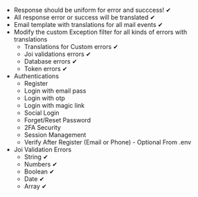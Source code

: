 - Response should be uniform for error and succcess! &#x2714;
- All response error or success will be translated &#x2714;
- Email template with translations for all mail events &#x2714;
- Modify the custom Exception filter for all kinds of errors with translations
  - Translations for Custom errors &#x2714;
  - Joi validations errors &#x2714;
  - Database errors &#x2714;
  - Token errors &#x2714;
- Authentications
  - Register
  - Login with email pass
  - Login with otp
  - Login with magic link
  - Social Login
  - Forget/Reset Password
  - 2FA Security
  - Session Management
  - Verify After Register (Email or Phone) - Optional From .env
- Joi Validation Errors
  - String &#x2714;
  - Numbers &#x2714;
  - Boolean &#x2714;
  - Date &#x2714;
  - Array &#x2714;
